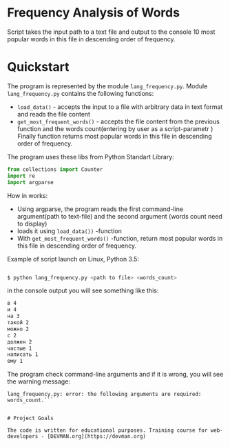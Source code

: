 # Frequency Analysis of Words

Script takes the input path to a text file and output to the console 10 most popular words in this file in descending order of frequency.

# Quickstart

The program is represented by the module ```lang_frequency.py```.
Module ```lang_frequency.py``` contains the following functions:

- ```load_data()``` - accepts the input to a file with arbitrary data in text format and reads the file content
- ```get_most_frequent_words()``` - accepts the file content  from the previous function and the words count(entering by user as a script-parametr ) Finally function returns most popular words in this file in descending order of frequency.

The program uses these libs from Python Standart Library:

```python
from collections import Counter
import re
import argparse

```

How in works:
- Using argparse, the program reads  the first command-line argument(path to text-file) and the second argument (words count need to display)
- loads it using  ```load_data())``` -function
- With ```get_most_frequent_words()``` -function, return most popular words in this file in descending order of frequency. 

Example of script launch on Linux, Python 3.5:

```bash

$ python lang_frequency.py <path to file> <words_count>

```
in the console  output you will see something  like this:
```bash
в 4
и 4
на 3
такой 2
можно 2
с 2
должен 2
частые 1
написать 1
ему 1
```

The program check command-line arguments and if it is wrong,  you will see the warning message:
```usage: lang_frequency.py [-h] source_text words_count
lang_frequency.py: error: the following arguments are required: words_count.```


# Project Goals

The code is written for educational purposes. Training course for web-developers - [DEVMAN.org](https://devman.org)
